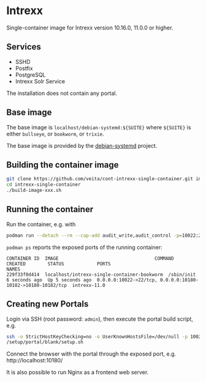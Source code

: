 # Intrexx

Single-container image for Intrexx version 10.16.0, 11.0.0 or higher.

## Services

* SSHD
* Postfix
* PostgreSQL
* Intrexx Solr Service

The installation does not contain any portal.

## Base image

The base image is `localhost/debian-systemd:${SUITE}` where `${SUITE}` is either `bullseye`,
or `bookworm`, or `trixie`.

The base image is provided by the [debian-systemd](https://github.com/veita/cont-debian-systemd)
project.


## Building the container image

```bash
git clone https://github.com/veita/cont-intrexx-single-container.git intrexx-single-container
cd intrexx-single-container
./build-image-xxx.sh
```


## Running the container

Run the container, e.g. with

```bash
podman run --detach --rm --cap-add audit_write,audit_control -p=10022:22 -p=10180-10185:10180-10185 localhost/intrexx-single-container-bookworm
```

`podman ps` reports the exposed ports of the running container:

```
CONTAINER ID  IMAGE                                   COMMAND     CREATED        STATUS            PORTS                                                        NAMES
229f33f0d414  localhost/intrexx-single-container-bookworm  /sbin/init  6 seconds ago  Up 5 seconds ago  0.0.0.0:10022->22/tcp, 0.0.0.0:10180-10182->10180-10182/tcp  intrexx-11.0
```

## Creating new Portals

Login via SSH (root password: `admin`), then execute the portal build script, e.g.
```bash
ssh -o StrictHostKeyChecking=no -o UserKnownHostsFile=/dev/null -p 10022 root@localhost
/setup/portal/blank/setup.sh
```

Connect the browser with the portal through the exposed port, e.g. http://localhost:10180/

It is also possible to run Nginx as a frontend web server.
